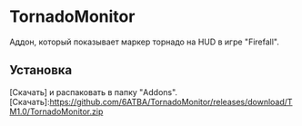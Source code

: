# TornadoMonitor
Аддон, который показывает маркер торнадо на HUD в игре "Firefall".

## Установка
[Скачать] и распаковать в папку "Addons".
[Скачать]:https://github.com/6ATBA/TornadoMonitor/releases/download/TM1.0/TornadoMonitor.zip
